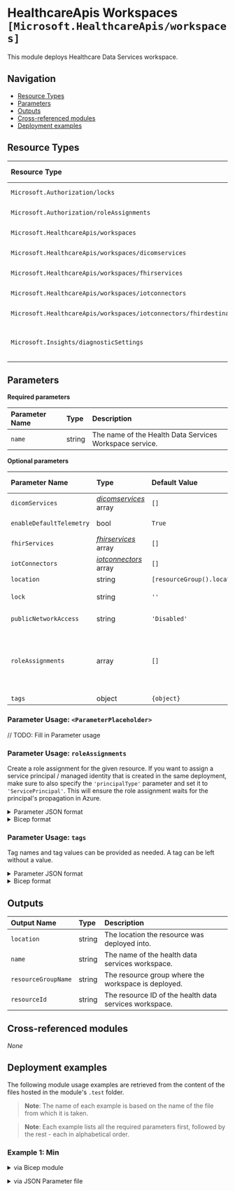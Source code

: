 # HealthcareApis Workspaces `[Microsoft.HealthcareApis/workspaces]`

This module deploys Healthcare Data Services workspace.

## Navigation

- [Resource Types](#Resource-Types)
- [Parameters](#Parameters)
- [Outputs](#Outputs)
- [Cross-referenced modules](#Cross-referenced-modules)
- [Deployment examples](#Deployment-examples)

## Resource Types

| Resource Type | API Version |
| :-- | :-- |
| `Microsoft.Authorization/locks` | [2020-05-01](https://docs.microsoft.com/en-us/azure/templates/Microsoft.Authorization/2020-05-01/locks) |
| `Microsoft.Authorization/roleAssignments` | [2022-04-01](https://docs.microsoft.com/en-us/azure/templates/Microsoft.Authorization/2022-04-01/roleAssignments) |
| `Microsoft.HealthcareApis/workspaces` | [2022-06-01](https://docs.microsoft.com/en-us/azure/templates/Microsoft.HealthcareApis/2022-06-01/workspaces) |
| `Microsoft.HealthcareApis/workspaces/dicomservices` | [2022-06-01](https://docs.microsoft.com/en-us/azure/templates/Microsoft.HealthcareApis/2022-06-01/workspaces/dicomservices) |
| `Microsoft.HealthcareApis/workspaces/fhirservices` | [2022-06-01](https://docs.microsoft.com/en-us/azure/templates/Microsoft.HealthcareApis/2022-06-01/workspaces/fhirservices) |
| `Microsoft.HealthcareApis/workspaces/iotconnectors` | [2022-06-01](https://docs.microsoft.com/en-us/azure/templates/Microsoft.HealthcareApis/2022-06-01/workspaces/iotconnectors) |
| `Microsoft.HealthcareApis/workspaces/iotconnectors/fhirdestinations` | [2022-06-01](https://docs.microsoft.com/en-us/azure/templates/Microsoft.HealthcareApis/2022-06-01/workspaces/iotconnectors/fhirdestinations) |
| `Microsoft.Insights/diagnosticSettings` | [2021-05-01-preview](https://docs.microsoft.com/en-us/azure/templates/Microsoft.Insights/2021-05-01-preview/diagnosticSettings) |

## Parameters

**Required parameters**

| Parameter Name | Type | Description |
| :-- | :-- | :-- |
| `name` | string | The name of the Health Data Services Workspace service. |

**Optional parameters**

| Parameter Name | Type | Default Value | Allowed Values | Description |
| :-- | :-- | :-- | :-- | :-- |
| `dicomServices` | _[dicomservices](dicomservices/readme.md)_ array | `[]` |  | Deploy DICOM services. |
| `enableDefaultTelemetry` | bool | `True` |  | Enable telemetry via the Customer Usage Attribution ID (GUID). |
| `fhirServices` | _[fhirservices](fhirservices/readme.md)_ array | `[]` |  | Deploy FHIR services. |
| `iotConnectors` | _[iotconnectors](iotconnectors/readme.md)_ array | `[]` |  | Deploy IOT connectors. |
| `location` | string | `[resourceGroup().location]` |  | Location for all resources. |
| `lock` | string | `''` | `['', CanNotDelete, ReadOnly]` | Specify the type of lock. |
| `publicNetworkAccess` | string | `'Disabled'` | `[Disabled, Enabled]` | Control permission for data plane traffic coming from public networks while private endpoint is enabled. |
| `roleAssignments` | array | `[]` |  | Array of role assignment objects that contain the 'roleDefinitionIdOrName' and 'principalId' to define RBAC role assignments on this resource. In the roleDefinitionIdOrName attribute, you can provide either the display name of the role definition, or its fully qualified ID in the following format: '/providers/Microsoft.Authorization/roleDefinitions/c2f4ef07-c644-48eb-af81-4b1b4947fb11'. |
| `tags` | object | `{object}` |  | Tags of the resource. |


### Parameter Usage: `<ParameterPlaceholder>`

// TODO: Fill in Parameter usage

### Parameter Usage: `roleAssignments`

Create a role assignment for the given resource. If you want to assign a service principal / managed identity that is created in the same deployment, make sure to also specify the `'principalType'` parameter and set it to `'ServicePrincipal'`. This will ensure the role assignment waits for the principal's propagation in Azure.

<details>

<summary>Parameter JSON format</summary>

```json
"roleAssignments": {
    "value": [
        {
            "roleDefinitionIdOrName": "Reader",
            "description": "Reader Role Assignment",
            "principalIds": [
                "12345678-1234-1234-1234-123456789012", // object 1
                "78945612-1234-1234-1234-123456789012" // object 2
            ]
        },
        {
            "roleDefinitionIdOrName": "/providers/Microsoft.Authorization/roleDefinitions/c2f4ef07-c644-48eb-af81-4b1b4947fb11",
            "principalIds": [
                "12345678-1234-1234-1234-123456789012" // object 1
            ],
            "principalType": "ServicePrincipal"
        }
    ]
}
```

</details>

<details>

<summary>Bicep format</summary>

```bicep
roleAssignments: [
    {
        roleDefinitionIdOrName: 'Reader'
        description: 'Reader Role Assignment'
        principalIds: [
            '12345678-1234-1234-1234-123456789012' // object 1
            '78945612-1234-1234-1234-123456789012' // object 2
        ]
    }
    {
        roleDefinitionIdOrName: '/providers/Microsoft.Authorization/roleDefinitions/c2f4ef07-c644-48eb-af81-4b1b4947fb11'
        principalIds: [
            '12345678-1234-1234-1234-123456789012' // object 1
        ]
        principalType: 'ServicePrincipal'
    }
]
```

</details>
<p>

### Parameter Usage: `tags`

Tag names and tag values can be provided as needed. A tag can be left without a value.

<details>

<summary>Parameter JSON format</summary>

```json
"tags": {
    "value": {
        "Environment": "Non-Prod",
        "Contact": "test.user@testcompany.com",
        "PurchaseOrder": "1234",
        "CostCenter": "7890",
        "ServiceName": "DeploymentValidation",
        "Role": "DeploymentValidation"
    }
}
```

</details>

<details>

<summary>Bicep format</summary>

```bicep
tags: {
    Environment: 'Non-Prod'
    Contact: 'test.user@testcompany.com'
    PurchaseOrder: '1234'
    CostCenter: '7890'
    ServiceName: 'DeploymentValidation'
    Role: 'DeploymentValidation'
}
```

</details>
<p>

## Outputs

| Output Name | Type | Description |
| :-- | :-- | :-- |
| `location` | string | The location the resource was deployed into. |
| `name` | string | The name of the health data services workspace. |
| `resourceGroupName` | string | The resource group where the workspace is deployed. |
| `resourceId` | string | The resource ID of the health data services workspace. |

## Cross-referenced modules

_None_

## Deployment examples

The following module usage examples are retrieved from the content of the files hosted in the module's `.test` folder.
   >**Note**: The name of each example is based on the name of the file from which it is taken.

   >**Note**: Each example lists all the required parameters first, followed by the rest - each in alphabetical order.

<h3>Example 1: Min</h3>

<details>

<summary>via Bicep module</summary>

```bicep
module workspaces './Microsoft.HealthcareApis/workspaces/deploy.bicep' = {
  name: '${uniqueString(deployment().name)}-test-hwmin'
  params: {
    // Required parameters
    name: '<<namePrefix>>hwmin001'
    // Non-required parameters
    publicNetworkAccess: 'Enabled'
    location: '<location>'
    enableDefaultTelemetry: '<enableDefaultTelemetry>'
  }
}
```

</details>
<p>

<details>

<summary>via JSON Parameter file</summary>

```json
{
  "$schema": "https://schema.management.azure.com/schemas/2019-04-01/deploymentParameters.json#",
  "contentVersion": "1.0.0.0",
  "parameters": {
    // Required parameters
    "name": {
      "value": "<<namePrefix>>hwmin001"
    },
    // Non-required parameters
    "publicNetworkAccess": {
      "value": "Enabled"
    },
    "location": {
      "value": "<location>"
    },
    "enableDefaultTelemetry": {
      "value": "<enableDefaultTelemetry>"
    }
  }
}
```

</details>
<p>

